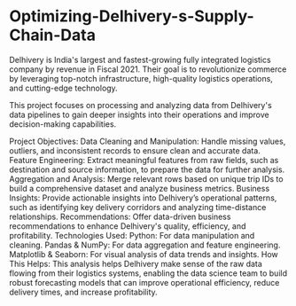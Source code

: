 # Optimizing-Delhivery-s-Supply-Chain-Data
Delhivery is India's largest and fastest-growing fully integrated logistics company by revenue in Fiscal 2021. Their goal is to revolutionize commerce by leveraging top-notch infrastructure, high-quality logistics operations, and cutting-edge technology.

This project focuses on processing and analyzing data from Delhivery's data pipelines to gain deeper insights into their operations and improve decision-making capabilities.

Project Objectives:
Data Cleaning and Manipulation: Handle missing values, outliers, and inconsistent records to ensure clean and accurate data.
Feature Engineering: Extract meaningful features from raw fields, such as destination and source information, to prepare the data for further analysis.
Aggregation and Analysis: Merge relevant rows based on unique trip IDs to build a comprehensive dataset and analyze business metrics.
Business Insights: Provide actionable insights into Delhivery’s operational patterns, such as identifying key delivery corridors and analyzing time-distance relationships.
Recommendations: Offer data-driven business recommendations to enhance Delhivery's quality, efficiency, and profitability.
Technologies Used:
Python: For data manipulation and cleaning.
Pandas & NumPy: For data aggregation and feature engineering.
Matplotlib & Seaborn: For visual analysis of data trends and insights.
How This Helps:
This analysis helps Delhivery make sense of the raw data flowing from their logistics systems, enabling the data science team to build robust forecasting models that can improve operational efficiency, reduce delivery times, and increase profitability.

